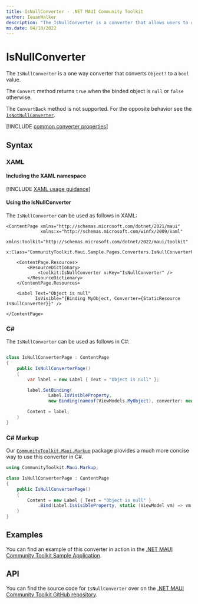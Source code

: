 ```yaml
---
title: IsNullConverter - .NET MAUI Community Toolkit
author: IeuanWalker
description: "The IsNullConverter is a converter that allows users to convert an incoming binding to a bool value. This value represents if the incoming binding value is null."
ms.date: 04/18/2022
---
```


# IsNullConverter

The `IsNullConverter` is a one way converter that converts `Object?` to a `bool` value. 

The `Convert` method returns `true` when the binded object is `null` or `false` otherwise.

The `ConvertBack` method is not supported. For the opposite behavior see the [`IsNotNullConverter`](is-not-null-converter.md).

[!INCLUDE [common converter properties](../includes/communitytoolkit-converter.md)]

## Syntax

### XAML

#### Including the XAML namespace

[!INCLUDE [XAML usage guidance](../includes/xaml-usage.md)]

#### Using the IsNullConverter

The `IsNullConverter` can be used as follows in XAML:

```xaml
<ContentPage xmlns="http://schemas.microsoft.com/dotnet/2021/maui"
             xmlns:x="http://schemas.microsoft.com/winfx/2009/xaml"
             xmlns:toolkit="http://schemas.microsoft.com/dotnet/2022/maui/toolkit"
             x:Class="CommunityToolkit.Maui.Sample.Pages.Converters.IsNullConverterPage">

    <ContentPage.Resources>
        <ResourceDictionary>
            <toolkit:IsNullConverter x:Key="IsNullConverter" />
        </ResourceDictionary>
    </ContentPage.Resources>

    <Label Text="Object is null"
           IsVisible="{Binding MyObject, Converter={StaticResource IsNullConverter}}" />

</ContentPage>
```

### C#

The `IsNullConverter` can be used as follows in C#:

```csharp

class IsNullConverterPage : ContentPage
{
    public IsNullConverterPage()
    {
        var label = new Label { Text = "Object is null" };

        label.SetBinding(
                Label.IsVisibleProperty,
                new Binding(nameof(ViewModels.MyObject), converter: new IsNullConverter()));

        Content = label;
    }
}
```

### C# Markup

Our [`CommunityToolkit.Maui.Markup`](../markup/markup.md) package provides a much more concise way to use this converter in C#.

```csharp
using CommunityToolkit.Maui.Markup;

class IsNullConverterPage : ContentPage
{
    public IsNullConverterPage()
    {
        Content = new Label { Text = "Object is null" }
            .Bind(Label.IsVisibleProperty, static (ViewModel vm) => vm.MyObject, converter: new IsNullConverter());
    }
}
```

## Examples

You can find an example of this converter in action in the [.NET MAUI Community Toolkit Sample Application](https://github.com/CommunityToolkit/Maui/blob/main/samples/CommunityToolkit.Maui.Sample/Pages/Converters/IsNullConverterPage.xaml).

## API

You can find the source code for `IsNullConverter` over on the [.NET MAUI Community Toolkit GitHub repository](https://github.com/CommunityToolkit/Maui/blob/main/src/CommunityToolkit.Maui/Converters/IsNullConverter.shared.cs).
